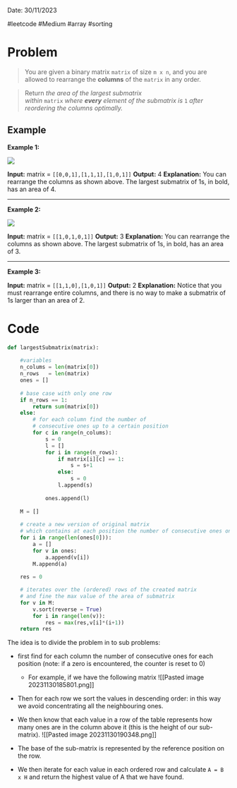 Date: 30/11/2023

#leetcode 
#Medium 
#array
#sorting
# Problem

> You are given a binary matrix `matrix` of size `m x n`, and you are allowed to rearrange the **columns** of the `matrix` in any order.

> Return _the area of the largest submatrix within_ `matrix` _where **every** element of the submatrix is_ `1` _after reordering the columns optimally._

## Example

**Example 1:**

![](https://assets.leetcode.com/uploads/2020/12/29/screenshot-2020-12-30-at-40536-pm.png)

**Input:** matrix = `[[0,0,1],[1,1,1],[1,0,1]]`
**Output:** 4
**Explanation:** You can rearrange the columns as shown above.
The largest submatrix of 1s, in bold, has an area of 4.

---
**Example 2:**

![](https://assets.leetcode.com/uploads/2020/12/29/screenshot-2020-12-30-at-40852-pm.png)

**Input:** matrix = `[[1,0,1,0,1]]`
**Output:** 3
**Explanation:** You can rearrange the columns as shown above.
The largest submatrix of 1s, in bold, has an area of 3.

---
**Example 3:**

**Input:** matrix = `[[1,1,0],[1,0,1]]`
**Output:** 2
**Explanation:** Notice that you must rearrange entire columns, and there is no way to make a submatrix of 1s larger than an area of 2.



# Code

``` Python
def largestSubmatrix(matrix):
	
	#variables
	n_colums = len(matrix[0])
	n_rows   = len(matrix)
	ones = []
	
	# base case with only one row
	if n_rows == 1:
		return sum(matrix[0])
	else:
		# for each column find the number of 
		# consecutive ones up to a certain position
		for c in range(n_colums):
			s = 0
			l = []
			for i in range(n_rows):
				if matrix[i][c] == 1:
					s = s+1
				else:
					s = 0
				l.append(s)		
			
			ones.append(l)
	
	M = []
	
	# create a new version of original matrix 
	# which contains at each position the number of consecutive ones on the column 
	for i in range(len(ones[0])):
		a = []
		for v in ones:
			a.append(v[i])
		M.append(a)
		
	res = 0

	# iterates over the (ordered) rows of the created matrix 
	# and fine the max value of the area of submatrix
	for v in M:
		v.sort(reverse = True)
		for i in range(len(v)):
			res = max(res,v[i]*(i+1))
	return res

```


The idea is to divide the problem in to sub problems:
- first find for each column the number of consecutive ones for each position (note: if a zero is encountered, the counter is reset to 0)
	- For example, if we have the following matrix
		![[Pasted image 20231130185801.png]]

- Then for each row we sort the values in descending order: in this way we avoid concentrating all the neighbouring ones.
- We then know that each value in a row of the table represents how many ones are in the column above it (this is the height of our sub-matrix).
	![[Pasted image 20231130190348.png]]

- The base of the sub-matrix is represented by the reference position on the row.
- We then iterate for each value in each ordered row and calculate `A = B x H` and return the highest value of A that we have found.